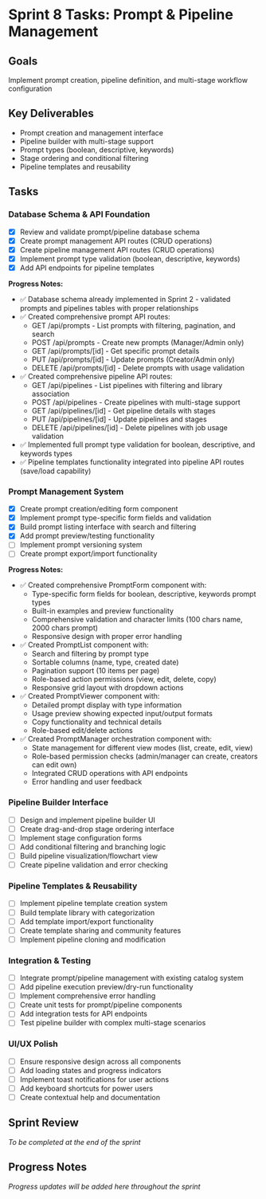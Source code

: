 # Sprint 8 Tasks: Prompt & Pipeline Management

## Goals
Implement prompt creation, pipeline definition, and multi-stage workflow configuration

## Key Deliverables
- Prompt creation and management interface
- Pipeline builder with multi-stage support
- Prompt types (boolean, descriptive, keywords)
- Stage ordering and conditional filtering
- Pipeline templates and reusability

## Tasks

### Database Schema & API Foundation
- [x] Review and validate prompt/pipeline database schema
- [x] Create prompt management API routes (CRUD operations)
- [x] Create pipeline management API routes (CRUD operations)
- [x] Implement prompt type validation (boolean, descriptive, keywords)
- [x] Add API endpoints for pipeline templates

**Progress Notes:**
- ✅ Database schema already implemented in Sprint 2 - validated prompts and pipelines tables with proper relationships
- ✅ Created comprehensive prompt API routes:
  - GET /api/prompts - List prompts with filtering, pagination, and search
  - POST /api/prompts - Create new prompts (Manager/Admin only)
  - GET /api/prompts/[id] - Get specific prompt details
  - PUT /api/prompts/[id] - Update prompts (Creator/Admin only)
  - DELETE /api/prompts/[id] - Delete prompts with usage validation
- ✅ Created comprehensive pipeline API routes:
  - GET /api/pipelines - List pipelines with filtering and library association
  - POST /api/pipelines - Create pipelines with multi-stage support
  - GET /api/pipelines/[id] - Get pipeline details with stages
  - PUT /api/pipelines/[id] - Update pipelines and stages
  - DELETE /api/pipelines/[id] - Delete pipelines with job usage validation
- ✅ Implemented full prompt type validation for boolean, descriptive, and keywords types
- ✅ Pipeline templates functionality integrated into pipeline API routes (save/load capability)

### Prompt Management System
- [x] Create prompt creation/editing form component
- [x] Implement prompt type-specific form fields and validation
- [x] Build prompt listing interface with search and filtering
- [x] Add prompt preview/testing functionality
- [ ] Implement prompt versioning system
- [ ] Create prompt export/import functionality

**Progress Notes:**
- ✅ Created comprehensive PromptForm component with:
  - Type-specific form fields for boolean, descriptive, keywords prompt types
  - Built-in examples and preview functionality
  - Comprehensive validation and character limits (100 chars name, 2000 chars prompt)
  - Responsive design with proper error handling
- ✅ Created PromptList component with:
  - Search and filtering by prompt type
  - Sortable columns (name, type, created date)
  - Pagination support (10 items per page)
  - Role-based action permissions (view, edit, delete, copy)
  - Responsive grid layout with dropdown actions
- ✅ Created PromptViewer component with:
  - Detailed prompt display with type information
  - Usage preview showing expected input/output formats
  - Copy functionality and technical details
  - Role-based edit/delete actions
- ✅ Created PromptManager orchestration component with:
  - State management for different view modes (list, create, edit, view)
  - Role-based permission checks (admin/manager can create, creators can edit own)
  - Integrated CRUD operations with API endpoints
  - Error handling and user feedback

### Pipeline Builder Interface
- [ ] Design and implement pipeline builder UI
- [ ] Create drag-and-drop stage ordering interface
- [ ] Implement stage configuration forms
- [ ] Add conditional filtering and branching logic
- [ ] Build pipeline visualization/flowchart view
- [ ] Create pipeline validation and error checking

### Pipeline Templates & Reusability
- [ ] Implement pipeline template creation system
- [ ] Build template library with categorization
- [ ] Add template import/export functionality
- [ ] Create template sharing and community features
- [ ] Implement pipeline cloning and modification

### Integration & Testing
- [ ] Integrate prompt/pipeline management with existing catalog system
- [ ] Add pipeline execution preview/dry-run functionality
- [ ] Implement comprehensive error handling
- [ ] Create unit tests for prompt/pipeline components
- [ ] Add integration tests for API endpoints
- [ ] Test pipeline builder with complex multi-stage scenarios

### UI/UX Polish
- [ ] Ensure responsive design across all components
- [ ] Add loading states and progress indicators
- [ ] Implement toast notifications for user actions
- [ ] Add keyboard shortcuts for power users
- [ ] Create contextual help and documentation

## Sprint Review
*To be completed at the end of the sprint*

## Progress Notes
*Progress updates will be added here throughout the sprint* 